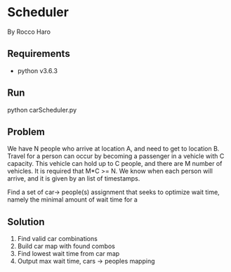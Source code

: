 # Scheduler
By Rocco Haro

## Requirements
* python v3.6.3
## Run
python carScheduler.py

## Problem
We have N people who arrive at location A, and need to get to location B.
Travel for a person can occur by becoming a passenger in a vehicle with C capacity.
This vehicle can hold up to C people, and there are M number of vehicles.
It is required that M*C >= N.
We know when each person will arrive, and it is given by an list of timestamps.

Find a set of car-> people(s) assignment that seeks to optimize wait time,
namely the minimal amount of wait time for a

## Solution
1) Find valid car combinations
2) Build car map with found combos
3) Find lowest wait time from car map
4) Output max wait time, cars -> peoples mapping
